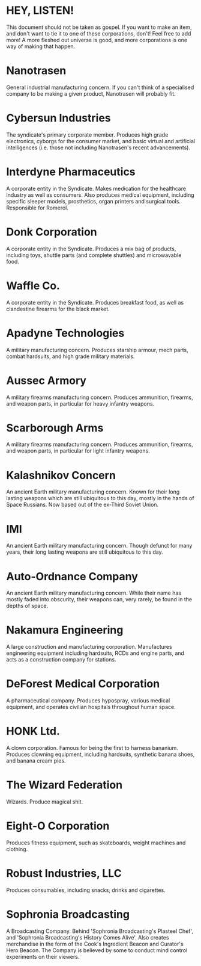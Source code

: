# HEY, LISTEN!
This document should not be taken as gospel. If you want to make an item, and don't want to tie it to one of these corporations, don't! Feel free to add more! A more fleshed out universe is good, and more corporations is one way of making that happen.

# Nanotrasen
General industrial manufacturing concern. If you can't think of a specialised company to be making a given product, Nanotrasen will probably fit.

# Cybersun Industries
The syndicate's primary corporate member. Produces high grade electronics, cyborgs for the consumer market, and basic virtual and artificial intelligences (i.e. those not including Nanotrasen's recent advancements).

# Interdyne Pharmaceutics
A corporate entity in the Syndicate. Makes medication for the healthcare industry as well as consumers. Also produces medical equipment, including specific sleeper models, prosthetics, organ printers and surgical tools. Responsible for Romerol.

# Donk Corporation
A corporate entity in the Syndicate. Produces a mix bag of products, including toys, shuttle parts (and complete shuttles) and microwavable food.

# Waffle Co.
A corporate entity in the Syndicate. Produces breakfast food, as well as clandestine firearms for the black market.

# Apadyne Technologies
A military manufacturing concern. Produces starship armour, mech parts, combat hardsuits, and high grade military materials.

# Aussec Armory
A military firearms manufacturing concern. Produces ammunition, firearms, and weapon parts, in particular for heavy infantry weapons.

# Scarborough Arms
A military firearms manufacturing concern. Produces ammunition, firearms, and weapon parts, in particular for light infantry weapons.

# Kalashnikov Concern
An ancient Earth military manufacturing concern. Known for their long lasting weapons which are still ubiquitous to this day, mostly in the hands of Space Russians. Now based out of the ex-Third Soviet Union.

# IMI
An ancient Earth military manufacturing concern. Though defunct for many years, their long lasting weapons are still ubiquitous to this day.

# Auto-Ordnance Company
An ancient Earth military manufacturing concern. While their name has mostly faded into obscurity, their weapons can, very rarely, be found in the depths of space.

# Nakamura Engineering
A large construction and manufacturing corporation. Manufactures engineering equipment including hardsuits, RCDs and engine parts, and acts as a construction company for stations.

# DeForest Medical Corporation
A pharmaceutical company. Produces hypospray, various medical equipment, and operates civilian hospitals throughout human space.

# HONK Ltd.
A clown corporation. Famous for being the first to harness bananium. Produces clowning equipment, including hardsuits, synthetic banana shoes, and banana cream pies.

# The Wizard Federation
Wizards. Produce magical shit.

# Eight-O Corporation
Produces fitness equipment, such as skateboards, weight machines and clothing.

# Robust Industries, LLC
Produces consumables, including snacks, drinks and cigarettes.

# Sophronia Broadcasting
A Broadcasting Company. Behind 'Sophronia Broadcasting's Plasteel Chef', and 'Sophronia Broadcasting's History Comes Alive'. Also creates merchandise in the form of the Cook's Ingredient Beacon and Curator's Hero Beacon. The Company is believed by some to conduct mind control experiments on their viewers.
